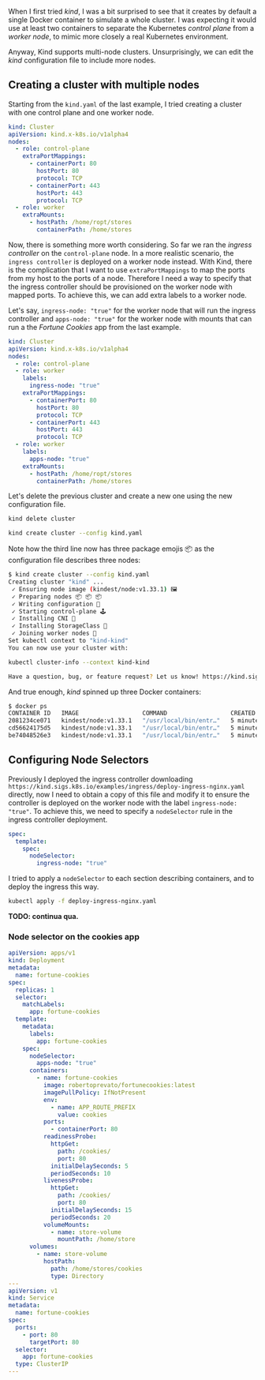 When I first tried *kind*, I was a bit surprised to see that it creates by default a
single Docker container to simulate a whole cluster. I was expecting it would use at
least two containers to separate the Kubernetes _control plane_ from a _worker node_,
to mimic more closely a real Kubernetes environment.

Anyway, Kind supports multi-node clusters. Unsurprisingly, we can edit the _kind_ configuration
file to include more nodes.

## Creating a cluster with multiple nodes

Starting from the `kind.yaml` of the last example, I tried creating a cluster with one
control plane and one worker node.

```yaml {linenums="1" hl_lines="12-15"}
kind: Cluster
apiVersion: kind.x-k8s.io/v1alpha4
nodes:
  - role: control-plane
    extraPortMappings:
      - containerPort: 80
        hostPort: 80
        protocol: TCP
      - containerPort: 443
        hostPort: 443
        protocol: TCP
  - role: worker
    extraMounts:
      - hostPath: /home/ropt/stores
        containerPath: /home/stores
```

Now, there is something more worth considering. So far we ran the _ingress controller_
on the `control-plane` node. In a more realistic scenario, the `ingress controller` is
deployed on a worker node instead. With Kind, there is the complication that I want to
use `extraPortMappings` to map the ports from my host to the ports of a node. Therefore
I need a way to specify that the ingress controller should be provisioned on the worker
node with mapped ports. To achieve this, we can add extra labels to a worker node.

Let's say, `ingress-node: "true"` for the worker node that will run the ingress
controller and `apps-node: "true"` for the worker node with mounts that can run a
the _Fortune Cookies_ app from the last example.

```yaml {linenums="1" hl_lines="5-8 16-17"}
kind: Cluster
apiVersion: kind.x-k8s.io/v1alpha4
nodes:
  - role: control-plane
  - role: worker
    labels:
      ingress-node: "true"
    extraPortMappings:
      - containerPort: 80
        hostPort: 80
        protocol: TCP
      - containerPort: 443
        hostPort: 443
        protocol: TCP
  - role: worker
    labels:
      apps-node: "true"
    extraMounts:
      - hostPath: /home/ropt/stores
        containerPath: /home/stores
```

Let's delete the previous cluster and create a new one using the new
configuration file.

```bash
kind delete cluster

kind create cluster --config kind.yaml
```

Note how the third line now has three package emojis 📦 as the configuration file
describes three nodes:

```bash {hl_lines="4"}
$ kind create cluster --config kind.yaml
Creating cluster "kind" ...
 ✓ Ensuring node image (kindest/node:v1.33.1) 🖼
 ✓ Preparing nodes 📦 📦 📦
 ✓ Writing configuration 📜
 ✓ Starting control-plane 🕹️
 ✓ Installing CNI 🔌
 ✓ Installing StorageClass 💾
 ✓ Joining worker nodes 🚜
Set kubectl context to "kind-kind"
You can now use your cluster with:

kubectl cluster-info --context kind-kind

Have a question, bug, or feature request? Let us know! https://kind.sigs.k8s.io/#community 🙂
```

And true enough, *kind* spinned up three Docker containers:

```bash
$ docker ps
CONTAINER ID   IMAGE                  COMMAND                  CREATED         STATUS         PORTS                                      NAMES
2081234ce071   kindest/node:v1.33.1   "/usr/local/bin/entr…"   5 minutes ago   Up 5 minutes                                              kind-worker2
cd56624175d5   kindest/node:v1.33.1   "/usr/local/bin/entr…"   5 minutes ago   Up 5 minutes   0.0.0.0:80->80/tcp, 0.0.0.0:443->443/tcp   kind-worker
be74048526e3   kindest/node:v1.33.1   "/usr/local/bin/entr…"   5 minutes ago   Up 5 minutes   127.0.0.1:34545->6443/tcp                  kind-control-plane
```

## Configuring Node Selectors

Previously I deployed the ingress controller downloading
`https://kind.sigs.k8s.io/examples/ingress/deploy-ingress-nginx.yaml` directly, now I
need to obtain a copy of this file and modify it to ensure the controller is deployed on
the worker node with the label `ingress-node: "true"`. To achieve this, we need to
specify a `nodeSelector` rule in the ingress controller deployment.

```yaml
spec:
  template:
    spec:
      nodeSelector:
        ingress-node: "true"
```

I tried to apply a `nodeSelector` to each section describing containers, and to deploy the ingress this way.

```bash
kubectl apply -f deploy-ingress-nginx.yaml
```

**TODO: continua qua.**

### Node selector on the cookies app

```yaml {linenums="1" hl_lines="15-16"}
apiVersion: apps/v1
kind: Deployment
metadata:
  name: fortune-cookies
spec:
  replicas: 1
  selector:
    matchLabels:
      app: fortune-cookies
  template:
    metadata:
      labels:
        app: fortune-cookies
    spec:
      nodeSelector:
        apps-node: "true"
      containers:
        - name: fortune-cookies
          image: robertoprevato/fortunecookies:latest
          imagePullPolicy: IfNotPresent
          env:
            - name: APP_ROUTE_PREFIX
              value: cookies
          ports:
            - containerPort: 80
          readinessProbe:
            httpGet:
              path: /cookies/
              port: 80
            initialDelaySeconds: 5
            periodSeconds: 10
          livenessProbe:
            httpGet:
              path: /cookies/
              port: 80
            initialDelaySeconds: 15
            periodSeconds: 20
          volumeMounts:
            - name: store-volume
              mountPath: /home/store
      volumes:
        - name: store-volume
          hostPath:
            path: /home/stores/cookies
            type: Directory
---
apiVersion: v1
kind: Service
metadata:
  name: fortune-cookies
spec:
  ports:
    - port: 80
      targetPort: 80
  selector:
    app: fortune-cookies
  type: ClusterIP
---
```
